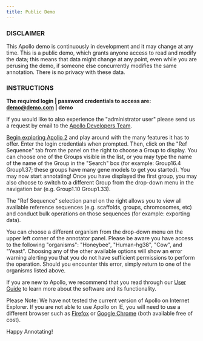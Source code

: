 ```yaml
---
title: Public Demo
---
```


### DISCLAIMER

This Apollo demo is continuously in development and it may change at any time. This is a public demo, which grants anyone access to read and modify the data; this means that data might change at any point, even while you are perusing the demo, if someone else concurrently modifies the same annotation. There is no privacy with these data.

### INSTRUCTIONS

<b>The required login | password credentials to access are: demo@demo.com | demo</b>

If you would like to also experience the "administrator user" please send us a request by email to the [Apollo Developers Team](mailto:apollo-dev@lists.lbl.gov).

[Begin exploring Apollo 2](http://icebox.lbl.gov/Apollo2/annotator/index) and play around with the many features it has to offer. Enter the login credentials when prompted. Then, click on the "Ref Sequence" tab from the panel on the right to choose a Group to display. You can choose one of the Groups visible in the list, or you may type the name of the name of the Group in the "Search" box (for example: Group16.4 Group1.37; these groups have many gene models to get you started). You may now start annotating! Once you have displayed the first group, you may also choose to switch to a different Group from the drop-down menu in the navigation bar (e.g. Group1.10 Group1.33).

The "Ref Sequence" selection panel on the right allows you to view all available reference sequences (e.g. scaffolds, groups, chromosomes, etc) and conduct bulk operations on those sequences (for example: exporting data).

You can choose a different organism from the drop-down menu on the upper left corner of the annotator panel. Please be aware you have access to the following "organisms": "Honeybee", "Human-hg38", "Cow", and "Yeast". Choosing any of the other available options will show an error warning alerting you that you do not have sufficient permissions to perform the operation. Should you encounter this error, simply return to one of the organisms listed above.

If you are new to Apollo, we recommend that you read through our [User Guide](../apollo-users-guide/index.md) to learn more about the software and its functionality.

Please Note: We have not tested the current version of Apollo on Internet Explorer. If you are not able to use Apollo on IE, you will need to use a different browser such as [Firefox](http://www.mozilla.org/en-US/firefox/new) or [Google Chrome](https://www.google.com/chrome) (both available free of cost).

Happy Annotating!

